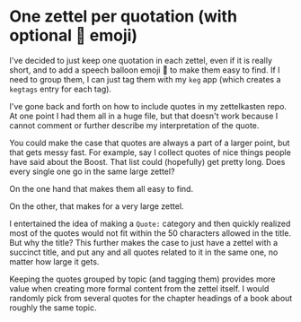 # One zettel per quotation (with optional 💬 emoji)

I've decided to just keep one quotation in each zettel, even if it is really short, and to add a speech balloon emoji 💬 to make them easy to find. If I need to group them, I can just tag them with my `keg` app (which creates a `kegtags` entry for each tag).

I've gone back and forth on how to include quotes in my zettelkasten repo. At one point I had them all in a huge file, but that doesn't work because I cannot comment or further describe my interpretation of the quote.

You could make the case that quotes are always a part of a larger point, but that gets messy fast. For example, say I collect quotes of nice things people have said about the Boost. That list could (hopefully) get pretty long. Does every single one go in the same large zettel?

On the one hand that makes them all easy to find.

On the other, that makes for a very large zettel.

I entertained the idea of making a `Quote:` category and then quickly realized most of the quotes would not fit within the 50 characters allowed in the title. But why the title? This further makes the case to just have a zettel with a succinct title, and put any and all quotes related to it in the same one, no matter how large it gets.

Keeping the quotes grouped by topic (and tagging them) provides more value when creating more formal content from the zettel itself. I would randomly pick from several quotes for the chapter headings of a book about roughly the same topic.
